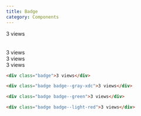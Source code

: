```yaml
---
title: Badge
category: Components
---
```


<div class="badge">3 views</div> <br /><br />
<div class="marginhalf--bottom"></div>

<div class="badge badge--gray-xdc">3 views</div>
<div class="marginhalf--bottom"></div>

<div class="badge badge--green">3 views</div>
<div class="marginhalf--bottom"></div>

<div class="badge badge--light-red">3 views</div>
<div class="marginhalf--bottom"></div>

```html
<div class="badge">3 views</div>

<div class="badge badge--gray-xdc">3 views</div>

<div class="badge badge--green">3 views</div>

<div class="badge badge--light-red">3 views</div>
```
